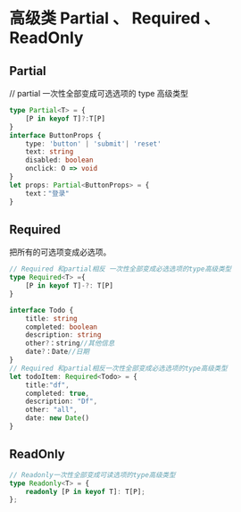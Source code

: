 # 高级类 Partial 、 Required 、 ReadOnly

## Partial

// partial 一次性全部变成可选选项的 type 高级类型

```ts
type Partial<T> = {
    [P in keyof T]?:T[P]
}
interface ButtonProps {
    type: 'button' | 'submit'| 'reset'
    text: string
    disabled: boolean
    onclick: O => void
}
let props: Partial<ButtonProps> = {
    text："登录"
}
```

## Required

把所有的可选项变成必选项。

```ts
// Required 和partial相反 一次性全部变成必选选项的type高级类型
type Required<T> ={
    [P in keyof T]-?: T[P]
}

interface Todo {
    title: string
    completed: boolean
    description: string
    other?：string//其他信息
    date?：Date//日期
}
// Required 和partial相反一次性全部变成必选选项的type高级类型
let todoItem: Required<Todo> = {
    title:"df",
    completed: true,
    description: "Df",
    other: "all",
    date: new Date()
}
```

## ReadOnly

```ts
// Readonly一次性全部变成可读选项的type高级类型
type Readonly<T> = {
	readonly [P in keyof T]: T[P];
};
```
